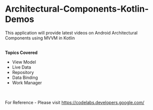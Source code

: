 # Architectural-Components-Kotlin-Demos
This application will provide latest videos on Android Architectural Components using MVVM in Kotlin

<br>
<b>Topics Covered</b>
<ul>
  <li>View Model</li>
  <li>Live Data</li>
  <li>Repository</li>
  <li>Data Binding</li>
  <li>Work Manager</li>
</ul>



<br><br>
For Reference - Please visit https://codelabs.developers.google.com/ 
